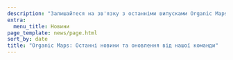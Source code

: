 ```yaml
---
description: "Залишайтеся на зв'язку з останніми випусками Organic Maps, новинами та оновленнями від нашої команди"
extra:
  menu_title: Новини
page_template: news/page.html
sort_by: date
title: "Organic Maps: Останні новини та оновлення від нашої команди"
---
```


